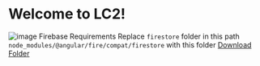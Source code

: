 # Welcome to LC2!

![image]({https://img.shields.io/badge/Angular-DD0031?style=for-the-badge&logo=angular&logoColor=white})
Firebase Requirements
Replace `firestore` folder in this path `node_modules/@angular/fire/compat/firestore` with this folder [Download Folder](https://github.com/Team-Chem/LCCC/tree/main/Firestore%20Dependencies%20Download)
